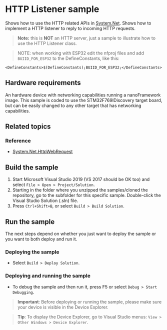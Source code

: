 # HTTP Listener sample

Shows how to use the HTTP related APIs in [System.Net](http://docs.nanoframework.net/api/System.Net.html). Shows how to implement a HTTP listener to reply to incoming HTTP requests.

> **Note:** this is **NOT** an HTTP server, just a sample to illustrate how to use the HTTP Listener class.  

> NOTE: when working with ESP32 edit the nfproj files and add `BUIID_FOR_ESP32` to the DefineConstants, like this:
```text
<DefineConstants>$(DefineConstants);BUIID_FOR_ESP32;</DefineConstants>
```

## Hardware requirements

An hardware device with networking capabilities running a nanoFramework image.
This sample is coded to use the STM32F769IDiscovery target board, but can be easily changed to any other target that has networking capabilities.

## Related topics

### Reference

- [System.Net.HttpWebRequest](http://docs.nanoframework.net/api/System.Net.HttpWebRequest.html)

## Build the sample

1. Start Microsoft Visual Studio 2019 (VS 2017 should be OK too) and select `File > Open > Project/Solution`.
1. Starting in the folder where you unzipped the samples/cloned the repository, go to the subfolder for this specific sample. Double-click the Visual Studio Solution (.sln) file.
1. Press `Ctrl+Shift+B`, or select `Build > Build Solution`.

## Run the sample

The next steps depend on whether you just want to deploy the sample or you want to both deploy and run it.

### Deploying the sample

- Select `Build > Deploy Solution`.

### Deploying and running the sample

- To debug the sample and then run it, press F5 or select `Debug > Start Debugging`.

> **Important**: Before deploying or running the sample, please make sure your device is visible in the Device Explorer.

> **Tip**: To display the Device Explorer, go to Visual Studio menus: `View > Other Windows > Device Explorer`.
